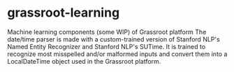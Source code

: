 # grassroot-learning
Machine learning components (some WIP) of Grassroot platform
The date/time parser is made with a custom-trained version of Stanford NLP's Named Entity Recognizer and Stanford NLP's SUTime. It is trained to recognize most misspelled and/or malformed inputs and convert them into a LocalDateTime object used in the Grassroot platform.  

